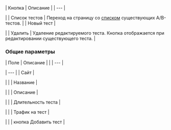 | Кнопка | Описание |
| --- |

|
| Список тестов | Переход на страницу со [списком](/user_help/marketing/ab_testing/abtest_admin.php) существующих A/B-тестов. |
| Новый тест |

|
| Удалить | Удаление редактируемого теста. Кнопка отображается при редактировании существующего теста. |

### Общие параметры

| Поле | Описание | |
| --- |

| --- |
| Сайт |

| |
| Название |

| |
| Описание |

| |
| Длительность теста |

| |
| Трафик на тест |

| |
| кнопка Добавить тест |